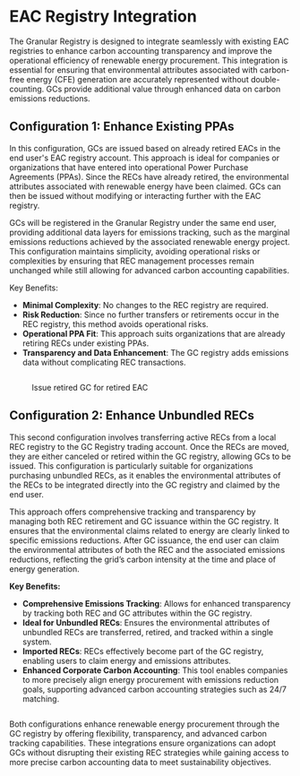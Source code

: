 # EAC Registry Integration

The Granular Registry is designed to integrate seamlessly with existing EAC registries to enhance carbon accounting transparency and improve the operational efficiency of renewable energy procurement. This integration is essential for ensuring that environmental attributes associated with carbon-free energy (CFE) generation are accurately represented without double-counting. GCs provide additional value through enhanced data on carbon emissions reductions.

## **Configuration 1: Enhance Existing PPAs**

In this configuration, GCs are issued based on already retired EACs in the end user's EAC registry account. This approach is ideal for companies or organizations that have entered into operational Power Purchase Agreements (PPAs). Since the RECs have already retired, the environmental attributes associated with renewable energy have been claimed. GCs can then be issued without modifying or interacting further with the EAC registry.

GCs will be registered in the Granular Registry under the same end user, providing additional data layers for emissions tracking, such as the marginal emissions reductions achieved by the associated renewable energy project. This configuration maintains simplicity, avoiding operational risks or complexities by ensuring that REC management processes remain unchanged while still allowing for advanced carbon accounting capabilities.

Key Benefits:

* **Minimal Complexity**: No changes to the REC registry are required.
* **Risk Reduction**: Since no further transfers or retirements occur in the REC registry, this method avoids operational risks.
* **Operational PPA Fit**: This approach suits organizations that are already retiring RECs under existing PPAs.
* **Transparency and Data Enhancement**: The GC registry adds emissions data without complicating REC transactions.

<figure><img src="../.gitbook/assets/GC EAC Integration - config 3.jpg" alt=""><figcaption><p>Issue retired GC for retired EAC</p></figcaption></figure>

## **Configuration 2: Enhance Unbundled RECs**

This second configuration involves transferring active RECs from a local REC registry to the GC Registry trading account. Once the RECs are moved, they are either canceled or retired within the GC registry, allowing GCs to be issued. This configuration is particularly suitable for organizations purchasing unbundled RECs, as it enables the environmental attributes of the RECs to be integrated directly into the GC registry and claimed by the end user.

This approach offers comprehensive tracking and transparency by managing both REC retirement and GC issuance within the GC registry. It ensures that the environmental claims related to energy are clearly linked to specific emissions reductions. After GC issuance, the end user can claim the environmental attributes of both the REC and the associated emissions reductions, reflecting the grid’s carbon intensity at the time and place of energy generation.

**Key Benefits:**

* **Comprehensive Emissions Tracking**: Allows for enhanced transparency by tracking both REC and GC attributes within the GC registry.
* **Ideal for Unbundled RECs**: Ensures the environmental attributes of unbundled RECs are transferred, retired, and tracked within a single system.
* **Imported RECs**: RECs effectively become part of the GC registry, enabling users to claim energy and emissions attributes.
* **Enhanced Corporate Carbon Accounting**: This tool enables companies to more precisely align energy procurement with emissions reduction goals, supporting advanced carbon accounting strategies such as 24/7 matching.

<figure><img src="../.gitbook/assets/GC EAC Integration - config 1.jpg" alt=""><figcaption></figcaption></figure>

Both configurations enhance renewable energy procurement through the GC registry by offering flexibility, transparency, and advanced carbon tracking capabilities. These integrations ensure organizations can adopt GCs without disrupting their existing REC strategies while gaining access to more precise carbon accounting data to meet sustainability objectives.
